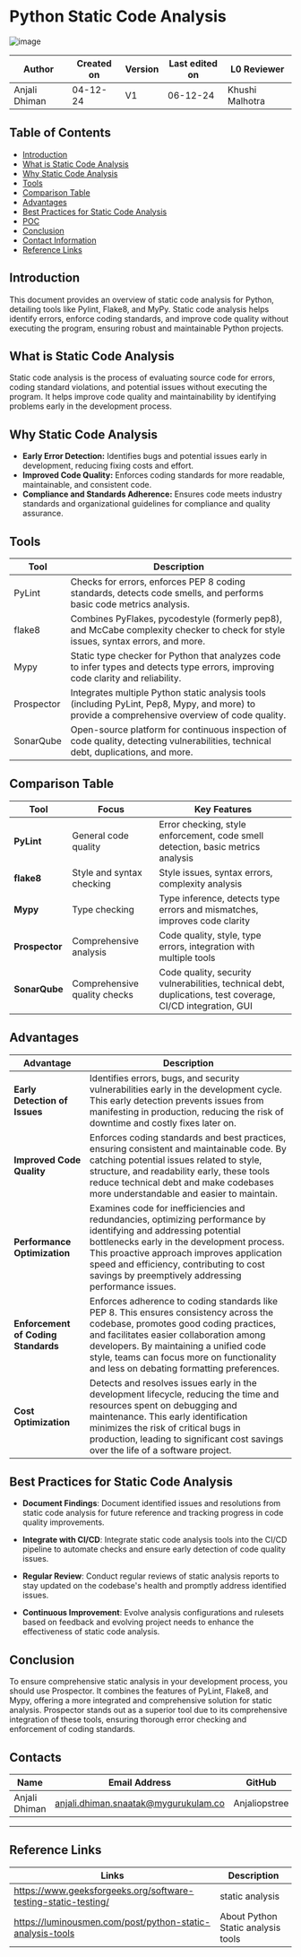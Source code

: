 # Python Static Code Analysis

![image](https://github.com/user-attachments/assets/ea4ed992-0b6f-4a64-883d-2f333c592d6b)


| **Author** | **Created on** | **Version** | **Last edited on** | **L0 Reviewer** |
|------------|----------------|-------------------|---------------------|----------|
| Anjali Dhiman  | 04-12-24      | V1  | 06-12-24           | Khushi Malhotra |


## Table of Contents

- [Introduction](#introduction)
- [What is Static Code Analysis](#what-is-static-code-analysis)
- [Why Static Code Analysis](#why-static-code-analysis)
- [Tools](#tools)
- [Comparison Table](#comparison-table)
- [Advantages](#advantages)
- [Best Practices for Static Code Analysis](#best-practices-for-static-code-analysis)
- [POC](#poc)
- [Conclusion](#conclusion)
- [Contact Information](#contact-information)
- [Reference Links](#reference-links)


## Introduction

This document provides an overview of static code analysis for Python, detailing tools like Pylint, Flake8, and MyPy. Static code analysis helps identify errors, enforce coding standards, and improve code quality without executing the program, ensuring robust and maintainable Python projects.

## What is Static Code Analysis

Static code analysis is the process of evaluating source code for errors, coding standard violations, and potential issues without executing the program. It helps improve code quality and maintainability by identifying problems early in the development process.

## Why Static Code Analysis

- **Early Error Detection:** Identifies bugs and potential issues early in development, reducing fixing costs and effort. 
- **Improved Code Quality:** Enforces coding standards for more readable, maintainable, and consistent code.             
- **Compliance and Standards Adherence:** Ensures code meets industry standards and organizational guidelines for compliance and quality assurance. 
  
## Tools 

| Tool         | Description                                                                                     |
|--------------|-------------------------------------------------------------------------------------------------|
| PyLint       | Checks for errors, enforces PEP 8 coding standards, detects code smells, and performs basic code metrics analysis. |
| flake8       | Combines PyFlakes, pycodestyle (formerly pep8), and McCabe complexity checker to check for style issues, syntax errors, and more. |
| Mypy         | Static type checker for Python that analyzes code to infer types and detects type errors, improving code clarity and reliability. |
| Prospector   | Integrates multiple Python static analysis tools (including PyLint, Pep8, Mypy, and more) to provide a comprehensive overview of code quality. |
| SonarQube    | Open-source platform for continuous inspection of code quality, detecting vulnerabilities, technical debt, duplications, and more. |

## Comparison Table

| Tool         | Focus                         | Key Features                                                                                                    |
|--------------|-------------------------------|------------------------------------------------------------------------------------------------------------------|
| **PyLint**   | General code quality          | Error checking, style enforcement, code smell detection, basic metrics analysis                                    |
| **flake8**   | Style and syntax checking     | Style issues, syntax errors, complexity analysis                                                                 |
| **Mypy**     | Type checking                 | Type inference, detects type errors and mismatches, improves code clarity                                          |
| **Prospector** | Comprehensive analysis      | Code quality, style, type errors, integration with multiple tools                                                  |
| **SonarQube** | Comprehensive quality checks | Code quality, security vulnerabilities, technical debt, duplications, test coverage, CI/CD integration, GUI       |

## Advantages

| Advantage                        | Description                                                                                     |
|----------------------------------|-------------------------------------------------------------------------------------------------|
| **Early Detection of Issues**    | Identifies errors, bugs, and security vulnerabilities early in the development cycle. This early detection prevents issues from manifesting in production, reducing the risk of downtime and costly fixes later on. |
| **Improved Code Quality**        | Enforces coding standards and best practices, ensuring consistent and maintainable code. By catching potential issues related to style, structure, and readability early, these tools reduce technical debt and make codebases more understandable and easier to maintain. |
| **Performance Optimization**     | Examines code for inefficiencies and redundancies, optimizing performance by identifying and addressing potential bottlenecks early in the development process. This proactive approach improves application speed and efficiency, contributing to cost savings by preemptively addressing performance issues. |
| **Enforcement of Coding Standards** | Enforces adherence to coding standards like PEP 8. This ensures consistency across the codebase, promotes good coding practices, and facilitates easier collaboration among developers. By maintaining a unified code style, teams can focus more on functionality and less on debating formatting preferences. |
| **Cost Optimization**            | Detects and resolves issues early in the development lifecycle, reducing the time and resources spent on debugging and maintenance. This early identification minimizes the risk of critical bugs in production, leading to significant cost savings over the life of a software project. |

## Best Practices for Static Code Analysis

- **Document Findings**: Document identified issues and resolutions from static code analysis for future reference and tracking progress in code quality improvements.

- **Integrate with CI/CD**: Integrate static code analysis tools into the CI/CD pipeline to automate checks and ensure early detection of code quality issues.

- **Regular Review**: Conduct regular reviews of static analysis reports to stay updated on the codebase's health and promptly address identified issues.

- **Continuous Improvement**: Evolve analysis configurations and rulesets based on feedback and evolving project needs to enhance the effectiveness of static code analysis.



## Conclusion 

To ensure comprehensive static analysis in your development process, you should use Prospector. It combines the features of PyLint, Flake8, and Mypy, offering a more integrated and comprehensive solution for static analysis. Prospector stands out as a superior tool due to its comprehensive integration of these tools, ensuring thorough error checking and enforcement of coding standards.

## Contacts

| Name| Email Address      | GitHub | URL |
|-----|--------------------------|----------|---------|
| Anjali Dhiman | anjali.dhiman.snaatak@mygurukulam.co |  Anjaliopstree  |  https://github.com/Anjaliopstree  |
***
## Reference Links

| Links | Description      |
|-----  |--------------------------|
| https://www.geeksforgeeks.org/software-testing-static-testing/ |  static analysis |
| https://luminousmen.com/post/python-static-analysis-tools | About Python Static analysis tools |
